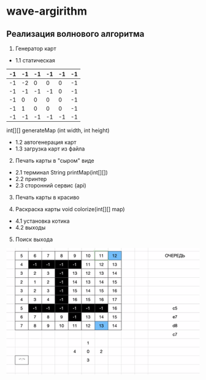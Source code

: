 # wave-argirithm

## Реализация волнового алгоритма

1. Генератор карт
  + 1.1 статическая

| -1 | -1 | -1 | -1 | -1 | -1 |
|----|----|----|----|----|----|
| -1 | -2 | 0  | 0  | 0  | -1 |
| -1 | -1 | -1 | -1 | 0  | -1 |
| -1 | 0  | 0  | 0  | 0  | -1 |
| -1 | 1  | 0  | 0  | 0  | -1 |
| -1 | -1 | -1 | -1 | -1 | -1 |


int[][] generateMap (int width, int height)
+ 1.2 автогенерация карт
+ 1.3 загрузка карт из файла

2. Печать карты в "сыром" виде
+ 2.1 терминал
String printMap(int[][])
+ 2.2 принтер
+ 2.3 сторонний сервис (api)

3. Печать карты в красиво


4. Раскраска карты
void colorize(int[][] map)
+ 4.1 установка котика
+ 4.2 выходы

5. Поиск выхода

![image info](./img/Screenshot_2023-02-19_113306.png)
